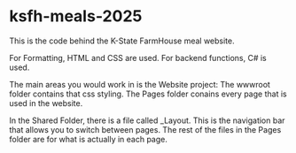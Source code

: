 # ksfh-meals-2025

This is the code behind the K-State FarmHouse meal website.

For Formatting, HTML and CSS are used.
For backend functions, C# is used.

The main areas you would work in is the Website project:
The wwwroot folder contains that css styling.
The Pages folder conains every page that is used in the website.

In the Shared Folder, there is a file called _Layout. This is the navigation bar that allows you to switch between pages.
The rest of the files in the Pages folder are for what is actually in each page.
